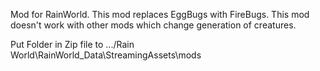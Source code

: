 Mod for RainWorld. 
This mod replaces EggBugs with FireBugs.
This mod doesn't work with other mods which change generation of creatures.

Put Folder in Zip file to .../Rain World\RainWorld_Data\StreamingAssets\mods
